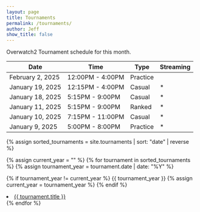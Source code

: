 ```yaml
---
layout: page
title: Tournaments
permalink: /tournaments/
author: Jeff
show_title: false
---
```

Overwatch2 Tournament schedule for this month.

| Date    | Time | Type | Streaming |
| -------- | ------- |  -------- | ------- |
| February 2, 2025 | 12:00PM - 4:00PM | Practice | |
| January 19, 2025 | 12:15PM - 4:00PM     | Casual | * |
| January 18, 2025 | 5:15PM - 9:00PM     | Casual | * |
| January 11, 2025 | 5:15PM - 9:00PM     | Ranked | * |
| January 10, 2025  | 7:15PM - 11:00PM    | Casual | * |
| January 9, 2025  | 5:00PM - 8:00PM    | Practice | * |

{% assign sorted_tournaments = site.tournaments | sort: "date" | reverse %}

{% assign current_year = "" %}
{% for tournament in sorted_tournaments %}
  {% assign tournament_year = tournament.date | date: "%Y" %}

  {% if tournament_year != current_year %}
    {{ tournament_year }}
    {% assign current_year = tournament_year %}
  {% endif %}

  <li>
    <a href="{{ tournament.url }}">{{ tournament.title }}</a>
  </li>
{% endfor %}
